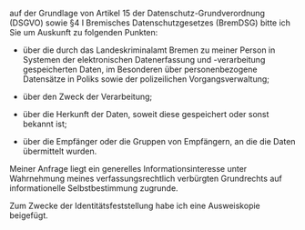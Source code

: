 auf der Grundlage von Artikel 15 der Datenschutz-Grundverordnung (DSGVO) sowie
§4 I Bremisches Datenschutzgesetzes (BremDSG) bitte ich Sie um Auskunft zu
folgenden Punkten:

+ über die durch das Landeskriminalamt Bremen zu meiner Person in Systemen
  der elektronischen Datenerfassung und -verarbeitung gespeicherten Daten, im
  Besonderen über personenbezogene Datensätze in Poliks sowie der polizeilichen
  Vorgangsverwaltung;

+ über den Zweck der Verarbeitung;

+ über die Herkunft der Daten, soweit diese gespeichert oder sonst bekannt ist;

+ über die Empfänger oder die Gruppen von Empfängern, an die die Daten übermittelt wurden.

Meiner Anfrage liegt ein generelles Informationsinteresse unter Wahrnehmung
meines verfassungsrechtlich verbürgten Grundrechts auf informationelle
Selbstbestimmung zugrunde.

Zum Zwecke der Identitätsfeststellung habe ich eine Ausweiskopie beigefügt.
